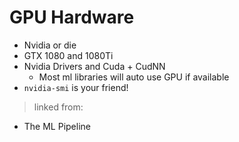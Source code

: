 # GPU Hardware

- Nvidia or die
- GTX 1080 and 1080Ti
- Nvidia Drivers and Cuda + CudNN
	- Most ml libraries will auto use GPU if available
- `nvidia-smi` is your friend!

> linked from:
- The ML Pipeline